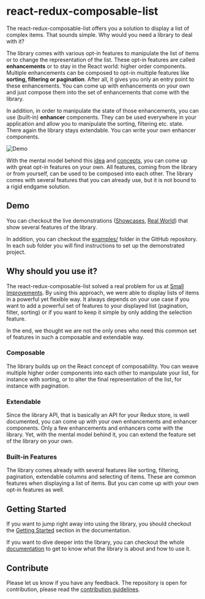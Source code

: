 # react-redux-composable-list

The react-redux-composable-list offers you a solution to display a list of complex items. That sounds simple. Why would you need a library to deal with it?

The library comes with various opt-in features to manipulate the list of items or to change the representation of the list. These opt-in features are called **enhancements** or to stay in the React world: higher order components. Multiple enhancements can be composed to opt-in multiple features like **sorting, filtering or pagination**. After all, it gives you only an entry point to these enhancements. You can come up with enhancements on your own and just compose them into the set of enhancements that come with the library.

In addition, in order to manipulate the state of those enhancements, you can use (built-in) **enhancer** components. They can be used everywhere in your application and allow you to manipulate the sorting, filtering etc. state. There again the library stays extendable. You can write your own enhancer components.

![Demo](https://media.giphy.com/media/xUOrvUtfjt2EhMUjvi/giphy.gif)

With the mental model behind this [idea](https://rwieruch.gitbooks.io/react-redux-composable-list/docs/Idea.html) and [concepts](https://rwieruch.gitbooks.io/react-redux-composable-list/docs/Concepts.html), you can come up with great opt-in features on your own. All features, coming from the library or from yourself, can be used to be composed into each other. The library comes with several features that you can already use, but it is not bound to a rigid endgame solution.

## Demo

You can checkout the live demonstrations ([Showcases](https://react-redux-composable-list-showcases.wieruch.com/), [Real World](https://react-redux-composable-list-realworld.wieruch.com/)) that show several features of the library.

In addition, you can checkout the [examples/](https://github.com/SmallImprovements/react-redux-composable-list/tree/master/examples) folder in the GitHub repository. In each sub folder you will find instructions to set up the demonstrated project.

## Why should you use it?

The react-redux-composable-list solved a real problem for us at [Small Improvements](https://www.small-improvements.com/). By using this approach, we were able to display lists of items in a powerful yet flexible way. It always depends on your use case if you want to add a powerful set of features to your displayed list (pagination, filter, sorting) or if you want to keep it simple by only adding the selection feature.

In the end, we thought we are not the only ones who need this common set of features in such a composable and extendable way.

### Composable

The library builds up on the React concept of composability. You can weave multiple higher order components into each other to manipulate your list, for instance with sorting, or to alter the final representation of the list, for instance with pagination.

### Extendable

Since the library API, that is basically an API for your Redux store, is well documented, you can come up with your own enhancements and enhancer components. Only a few enhancements and enhancers come with the library. Yet, with the mental model behind it, you can extend the feature set of the library on your own.

### Built-in Features

The library comes already with several features like sorting, filtering, pagination, extendable columns and selecting of items. These are common features when displaying a list of items. But you can come up with your own opt-in features as well.

## Getting Started

If you want to jump right away into using the library, you should checkout the [Getting Started](https://rwieruch.gitbooks.io/react-redux-composable-list/docs/GettingStarted.html) section in the documentation.

If you want to dive deeper into the library, you can checkout the whole [documentation](https://rwieruch.gitbooks.io/react-redux-composable-list) to get to know what the library is about and how to use it.

## Contribute

Please let us know if you have any feedback. The repository is open for contribution, please read the [contribution guidelines](/docs/Contribute.md).
